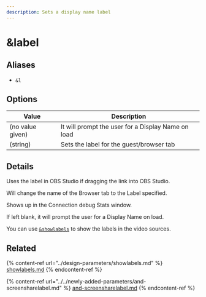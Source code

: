```yaml
---
description: Sets a display name label
---
```


# \&label

## Aliases

* `&l`

## Options

| Value            | Description                                        |
| ---------------- | -------------------------------------------------- |
| (no value given) | It will prompt the user for a Display Name on load |
| (string)         | Sets the label for the guest/browser tab           |

## Details

Uses the label in OBS Studio if dragging the link into OBS Studio.

Will change the name of the Browser tab to the Label specified.

Shows up in the Connection debug Stats window.

If left blank, it will prompt the user for a Display Name on load.

You can use [`&showlabels`](../design-parameters/showlabels.md) to show the labels in the video sources.

## Related

{% content-ref url="../design-parameters/showlabels.md" %}
[showlabels.md](../design-parameters/showlabels.md)
{% endcontent-ref %}

{% content-ref url="../../newly-added-parameters/and-screensharelabel.md" %}
[and-screensharelabel.md](../../newly-added-parameters/and-screensharelabel.md)
{% endcontent-ref %}
